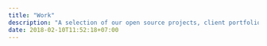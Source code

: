```yaml
---
title: "Work"
description: "A selection of our open source projects, client portfolio and technical papers"
date: 2018-02-10T11:52:18+07:00
---
```

